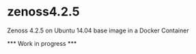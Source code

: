 # zenoss4.2.5
Zenoss 4.2.5 on Ubuntu 14.04 base image in a Docker Container

*** Work in progress ***
